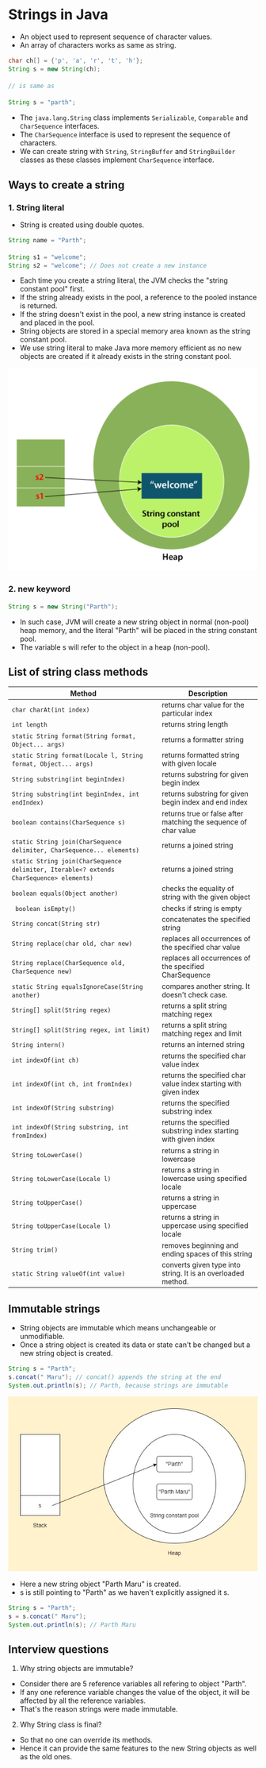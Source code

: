 # Strings in Java

- An object used to represent sequence of character values.
- An array of characters works as same as string.

```java
char ch[] = {'p', 'a', 'r', 't', 'h'};
String s = new String(ch);

// is same as

String s = "parth";
```

- The `java.lang.String` class implements `Serializable`, `Comparable` and `CharSequence` interfaces.
- The `CharSequence` interface is used to represent the sequence of characters.
- We can create string with `String`, `StringBuffer` and `StringBuilder` classes as these classes implement `CharSequence` interface.

## Ways to create a string

### 1. String literal

- String is created using double quotes.

```java
String name = "Parth";

String s1 = "welcome";
String s2 = "welcome"; // Does not create a new instance
```

- Each time you create a string literal, the JVM checks the "string constant pool" first.
- If the string already exists in the pool, a reference to the pooled instance is returned.
- If the string doesn't exist in the pool, a new string instance is created and placed in the pool.
- String objects are stored in a special memory area known as the string constant pool.
- We use string literal to make Java more memory efficient as no new objects are created if it already exists in the string constant pool.

![picture 1](../images/f972873933ace4b38539c62c4dd28b559d8b1c875e994933fd22d7ff52b8320e.png)

### 2. new keyword

```java
String s = new String("Parth");
```

- In such case, JVM will create a new string object in normal (non-pool) heap memory, and the literal "Parth" will be placed in the string constant pool.
- The variable s will refer to the object in a heap (non-pool).

## List of string class methods

| Method                                                                                  | Description                                                      |
| --------------------------------------------------------------------------------------- | ---------------------------------------------------------------- |
| `char charAt(int index)`                                                                | returns char value for the particular index                      |
| `int length`                                                                            | returns string length                                            |
| `static String format(String format, Object... args)`                                   | returns a formatter string                                       |
| `static String format(Locale l, String format, Object... args)`                         | returns formatted string with given locale                       |
| `String substring(int beginIndex)`                                                      | returns substring for given begin index                          |
| `String substring(int beginIndex, int endIndex)`                                        | returns substring for given begin index and end index            |
| `boolean contains(CharSequence s)`                                                      | returns true or false after matching the sequence of char value  |
| `static String join(CharSequence delimiter, CharSequence... elements)`                  | returns a joined string                                          |
| `static String join(CharSequence delimiter, Iterable<? extends CharSequence> elements)` | returns a joined string                                          |
| `boolean equals(Object another)`                                                        | checks the equality of string with the given object              |
| ` boolean isEmpty()`                                                                    | checks if string is empty                                        |
| `String concat(String str)`                                                             | concatenates the specified string                                |
| `String replace(char old, char new)`                                                    | replaces all occurrences of the specified char value             |
| `String replace(CharSequence old, CharSequence new)`                                    | replaces all occurrences of the specified CharSequence           |
| `static String equalsIgnoreCase(String another)`                                        | compares another string. It doesn't check case.                  |
| `String[] split(String regex)`                                                          | returns a split string matching regex                            |
| `String[] split(String regex, int limit)`                                               | returns a split string matching regex and limit                  |
| `String intern()`                                                                       | returns an interned string                                       |
| `int indexOf(int ch)`                                                                   | returns the specified char value index                           |
| `int indexOf(int ch, int fromIndex)`                                                    | returns the specified char value index starting with given index |
| `int indexOf(String substring)`                                                         | returns the specified substring index                            |
| `int indexOf(String substring, int fromIndex)`                                          | returns the specified substring index starting with given index  |
| `String toLowerCase()`                                                                  | returns a string in lowercase                                    |
| `String toLowerCase(Locale l)`                                                          | returns a string in lowercase using specified locale             |
| `String toUpperCase()`                                                                  | returns a string in uppercase                                    |
| `String toUpperCase(Locale l)`                                                          | returns a string in uppercase using specified locale             |
| `String trim()`                                                                         | removes beginning and ending spaces of this string               |
| `static String valueOf(int value)`                                                      | converts given type into string. It is an overloaded method.     |

## Immutable strings

- String objects are immutable which means unchangeable or unmodifiable.
- Once a string object is created its data or state can't be changed but a new string object is created.

```java
String s = "Parth";
s.concat(" Maru"); // concat() appends the string at the end
System.out.println(s); // Parth, because strings are immutable
```

![picture 1](../images/a226c26e3482e9971fccc25354e63b857a6f4b4ab5568f84a9222427e313ccb9.png)

- Here a new string object "Parth Maru" is created.
- s is still pointing to "Parth" as we haven't explicitly assigned it s.

```java
String s = "Parth";
s = s.concat(" Maru");
System.out.println(s); // Parth Maru
```

## Interview questions

1. Why string objects are immutable?

- Consider there are 5 reference variables all refering to object "Parth".
- If any one reference variable changes the value of the object, it will be affected by all the reference variables.
- That's the reason strings were made immutable.

2. Why String class is final?

- So that no one can override its methods.
- Hence it can provide the same features to the new String objects as well as the old ones.
